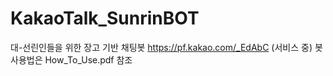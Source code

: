# KakaoTalk_SunrinBOT
대-선린인들을 위한 장고 기반 채팅봇
https://pf.kakao.com/_EdAbC (서비스 중)
봇 사용법은 How_To_Use.pdf 참조
